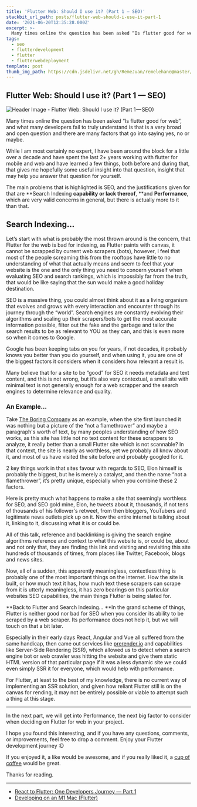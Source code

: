 ```yaml
---
title: 'Flutter Web: Should I use it? (Part 1 — SEO)'
stackbit_url_path: posts/flutter-web-should-i-use-it-part-1
date: '2021-06-20T12:35:28.000Z'
excerpt: >-
  Many times online the question has been asked “Is flutter good for web”, and what many developers fail to truly understand is that is a very broad and open question and there are many factors that go into saying yes, no or maybe.
tags:
  - seo
  - flutterdevelopment
  - flutter
  - flutterwebdeployment
template: post
thumb_img_path: https://cdn.jsdelivr.net/gh/RemeJuan/remelehane@master/uPic/1*DTmKsPfjSR-mjw7sqeVwyQ-20210703101645334.jpeg
---
```



## Flutter Web: Should I use it? (Part 1 — SEO)

![Header Image - Flutter Web: Should I use it? (Part 1 — SEO)](https://cdn.jsdelivr.net/gh/RemeJuan/remelehane@master/uPic/1*DTmKsPfjSR-mjw7sqeVwyQ-20210703101645334.jpeg)

Many times online the question has been asked “Is flutter good for web”, and what many developers fail to truly understand is that is a very broad and open question and there are many factors that go into saying yes, no or maybe.

While I am most certainly no expert, I have been around the block for a little over a decade and have spent the last 2+ years working with flutter for mobile and web and have learned a few things, both before and during that, that gives me hopefully some useful insight into that question, insight that may help you answer that question for yourself.

The main problems that is highlighted is SEO, and the justifications given for that are **Search Indexing **capability or lack thereof**, **and **Performance**, which are very valid concerns in general, but there is actually more to it than that.

## Search Indexing…

Let’s start with what is probably the most thrown around is the concern, that Flutter for the web is bad for indexing, as Flutter paints with canvas, it cannot be scrapped by current web scrapers (bots), however, I feel that most of the people screaming this from the rooftops have little to no understanding of what that actually means and seem to feel that your website is the one and the only thing you need to concern yourself when evaluating SEO and search rankings, which is impossibly far from the truth, that would be like saying that the sun would make a good holiday destination.

SEO is a massive thing, you could almost think about it as a living organism that evolves and grows with every interaction and encounter through its journey through the “world”. Search engines are constantly evolving their algorithms and scaling up their scrapers/bots to get the most accurate information possible, filter out the fake and the garbage and tailor the search results to be as relevant to YOU as they can, and this is even more so when it comes to Google.

Google has been keeping tabs on you for years, if not decades, it probably knows you better than you do yourself, and when using it, you are one of the biggest factors it considers when it considers how relevant a result is.

Many believe that for a site to be “good” for SEO it needs metadata and text content, and this is not wrong, but it’s also very contextual, a small site with minimal text is not generally enough for a web scrapper and the search engines to determine relevance and quality.

### An Example…

Take [The Boring Company](https://www.boringcompany.com/not-a-flamethrower) as an example, when the site first launched it was nothing but a picture of the “not a flamethrower” and maybe a paragraph's worth of text, by many peoples understanding of how SEO works, as this site has little not no text content for these scrappers to analyze, it really better than a small Flutter site which is not scannable? In that context, the site is nearly as worthless, yet we probably all know about it, and most of us have visited the site before and probably googled for it.

2 key things work in that sites favour with regards to SEO, Elon himself is probably the biggest, but he is merely a catalyst, and then the name “not a flamethrower”, it’s pretty unique, especially when you combine these 2 factors.

Here is pretty much what happens to make a site that seemingly worthless for SEO, and SEO gold mine, Elon, he tweets about it, thousands, if not tens of thousands of his follower's retweet, from then bloggers, YouTubers and legitimate news outlets pick up on it. Now the entire internet is talking about it, linking to it, discussing what it is or could be.

All of this talk, reference and backlinking is giving the search engine algorithms reference and context to what this website is, or could be, about and not only that, they are finding this link and visiting and revisiting this site hundreds of thousands of times, from places like Twitter, Facebook, blogs and news sites.

Now, all of a sudden, this apparently meaningless, contextless thing is probably one of the most important things on the internet. How the site is built, or how much text it has, how much text these scrapers can scrape from it is utterly meaningless, it has zero bearings on this particular websites SEO capabilities, the main things Flutter is being slated for.

**Back to Flutter and Search Indexing…
**In the grand scheme of things, Flutter is neither good nor bad for SEO when you consider its ability to be scraped by a web scraper. Its performance does not help it, but we will touch on that a bit later.

Especially in their early days React, Angular and Vue all suffered from the same handicap, then came out services like [prerender.io](https://prerender.io/) and capabilities like Server-Side Rendering (SSR), which allowed us to detect when a search engine bot or web crawler was hitting the website and give them static HTML version of that particular page if it was a less dynamic site we could even simply SSR it for everyone, which would help with performance.

For Flutter, at least to the best of my knowledge, there is no current way of implementing an SSR solution, and given how reliant Flutter still is on the canvas for rending, it may not be entirely possible or viable to attempt such a thing at this stage.

****

In the next part, we will get into Performance, the next big factor to consider when deciding on Flutter for web in your project.

I hope you found this interesting, and if you have any questions, comments, or improvements, feel free to drop a comment. Enjoy your Flutter development journey :D

If you enjoyed it, a like would be awesome, and if you really liked it, a [cup of coffee](https://www.buymeacoffee.com/remelehane) would be great.

Thanks for reading.

****

* [React to Flutter: One Developers Journey — Part 1](https://remelehane.dev/posts/react-to-flutter-one-developers-journey-part-1/)
* [Developing on an M1 Mac (Flutter)](https://remelehane.dev/posts/developing-on-an-m1-mac-flutter/)